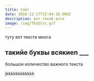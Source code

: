 ```yaml
---
title: Сайт
date: 2016-12-17T15:04:10.000Z
description: вот такой вота
image: /img/fbsbltc.gif
---
```

туту вот текста многа

## такийе буквы всякиеn ___

большое количество важного текста





jkkkkkkkkkkkk
